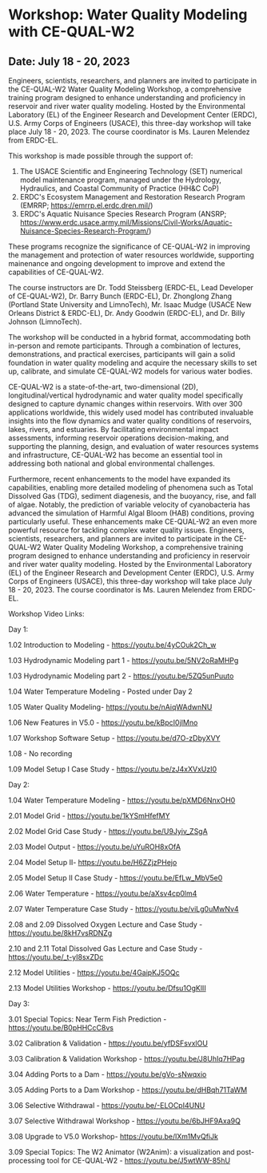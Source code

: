 # Workshop: Water Quality Modeling with CE-QUAL-W2

## Date: July 18 - 20, 2023

Engineers, scientists, researchers, and planners are invited to participate in the CE-QUAL-W2 Water Quality Modeling Workshop, a comprehensive training program designed to enhance understanding and proficiency in reservoir and river water quality modeling. Hosted by the Environmental Laboratory (EL) of the Engineer Research and Development Center (ERDC), U.S. Army Corps of Engineers (USACE), this three-day workshop will take place July 18 - 20, 2023. The course coordinator is Ms. Lauren Melendez from ERDC-EL.

This workshop is made possible through the support of:

1. The USACE Scientific and Engineering Technology (SET) numerical model maintenance program, managed under the Hydrology, Hydraulics, and Coastal Community of Practice (HH&C CoP)
2. ERDC's Ecosystem Management and Restoration Research Program (EMRRP; https://emrrp.el.erdc.dren.mil/)
3. ERDC's Aquatic Nuisance Species Research Program (ANSRP; https://www.erdc.usace.army.mil/Missions/Civil-Works/Aquatic-Nuisance-Species-Research-Program/)

These programs recognize the significance of CE-QUAL-W2 in improving the management and protection of water resources worldwide, supporting mainenance and ongoing development to improve and extend the capabilities of CE-QUAL-W2.

The course instructors are Dr. Todd Steissberg (ERDC-EL, Lead Developer of CE-QUAL-W2), Dr. Barry Bunch (ERDC-EL), Dr. Zhonglong Zhang (Portland State University and LimnoTech), Mr. Isaac Mudge (USACE New Orleans District & ERDC-EL), Dr. Andy Goodwin (ERDC-EL), and Dr. Billy Johnson (LimnoTech).

The workshop will be conducted in a hybrid format, accommodating both in-person and remote participants. Through a combination of lectures, demonstrations, and practical exercises, participants will gain a solid foundation in water quality modeling and acquire the necessary skills to set up, calibrate, and simulate CE-QUAL-W2 models for various water bodies.

CE-QUAL-W2 is a state-of-the-art, two-dimensional (2D), longitudinal/vertical hydrodynamic and water quality model specifically designed to capture dynamic changes within reservoirs. With over 300 applications worldwide, this widely used model has contributed invaluable insights into the flow dynamics and water quality conditions of reservoirs, lakes, rivers, and estuaries. By facilitating environmental impact assessments, informing reservoir operations decision-making, and supporting the planning, design, and evaluation of water resources systems and infrastructure, CE-QUAL-W2 has become an essential tool in addressing both national and global environmental challenges.

Furthermore, recent enhancements to the model have expanded its capabilities, enabling more detailed modeling of phenomena such as Total Dissolved Gas (TDG), sediment diagenesis, and the buoyancy, rise, and fall of algae. Notably, the prediction of variable velocity of cyanobacteria has advanced the simulation of Harmful Algal Bloom (HAB) conditions, proving particularly useful. These enhancements make CE-QUAL-W2 an even more powerful resource for tackling complex water quality issues.
Engineers, scientists, researchers, and planners are invited to participate in the CE-QUAL-W2 Water Quality Modeling Workshop, a comprehensive training program designed to enhance understanding and proficiency in reservoir and river water quality modeling. Hosted by the Environmental Laboratory (EL) of the Engineer Research and Development Center (ERDC), U.S. Army Corps of Engineers (USACE), this three-day workshop will take place July 18 - 20, 2023. The course coordinator is Ms. Lauren Melendez from ERDC-EL.


Workshop Video Links:

Day 1:

1.02 Introduction to Modeling - https://youtu.be/4yCOuk2Ch_w

1.03 Hydrodynamic Modeling part 1 - https://youtu.be/5NV2oRaMHPg

1.03 Hydrodynamic Modeling part 2 - https://youtu.be/5ZQ5unPuuto

1.04 Water Temperature Modeling - Posted under Day 2

1.05 Water Quality Modeling- https://youtu.be/nAiqWAdwnNU

1.06 New Features in V5.0 - https://youtu.be/kBpcI0jIMno

1.07 Workshop Software Setup - https://youtu.be/d7O-zDbyXVY

1.08 - No recording

1.09 Model Setup I Case Study - https://youtu.be/zJ4xXVxUzI0

Day 2:

1.04 Water Temperature Modeling - https://youtu.be/pXMD6NnxOH0

2.01 Model Grid - https://youtu.be/1kYSmHfefMY

2.02 Model Grid Case Study - https://youtu.be/U9Jyiv_ZSgA

2.03 Model Output - https://youtu.be/uYuROH8xOfA

2.04 Model Setup II- https://youtu.be/H6ZZjzPHejo

2.05 Model Setup II Case Study - https://youtu.be/EfLw_MbV5e0

2.06 Water Temperature - https://youtu.be/aXsv4cp0lm4

2.07 Water Temperature Case Study - https://youtu.be/viLg0uMwNv4

2.08 and 2.09 Dissolved Oxygen Lecture and Case Study - https://youtu.be/8kH7vsRDNZg

2.10 and 2.11 Total Dissolved Gas Lecture and Case Study - https://youtu.be/_t-yI8sxZDc

2.12 Model Utilities - https://youtu.be/4GaipKJ5OQc

2.13 Model Utilities Workshop - https://youtu.be/Dfsu1OgKlII

Day 3:

3.01 Special Topics: Near Term Fish Prediction - https://youtu.be/B0pHHCcC8vs

3.02 Calibration & Validation - https://youtu.be/yfDSFsvxlOU

3.03 Calibration & Validation Workshop - https://youtu.be/J8UhIq7HPag

3.04 Adding Ports to a Dam - https://youtu.be/gVo-sNwqxio

3.05 Adding Ports to a Dam Workshop - https://youtu.be/dHBqh71TaWM

3.06 Selective Withdrawal - https://youtu.be/-ELOCpI4UNU

3.07 Selective Withdrawal Workshop - https://youtu.be/6bJHF9Axa9Q

3.08 Upgrade to V5.0 Workshop- https://youtu.be/lXm1MvQfiJk

3.09 Special Topics: The W2 Animator (W2Anim): a visualization and post-processing tool for CE-QUAL-W2 - https://youtu.be/J5wtWW-85hU
